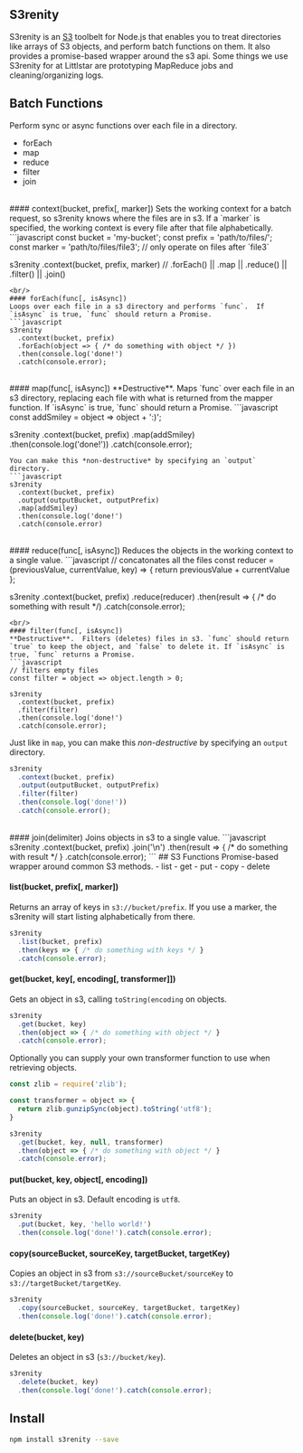 ## S3renity
S3renity is an [S3](https://aws.amazon.com/s3/) toolbelt for Node.js that enables you to treat directories like arrays of S3 objects, and perform batch functions on them. It also provides a promise-based wrapper around the s3 api. Some things we use S3renity for at Littlstar are prototyping MapReduce jobs and cleaning/organizing logs.

## Batch Functions
Perform sync or async functions over each file in a directory.
- forEach
- map
- reduce
- filter
- join
<br/>
#### context(bucket, prefix[, marker])
Sets the working context for a batch request, so s3renity knows where the files are in s3.  If a `marker` is specified, the working context is every file after that file alphabetically.
```javascript
const bucket = 'my-bucket';
const prefix = 'path/to/files/';
const marker = 'path/to/files/file3';  // only operate on files after `file3`

s3renity
  .context(bucket, prefix, marker)
  // .forEach() || .map || .reduce() || .filter() || .join()
```
<br/>
#### forEach(func[, isAsync])
Loops over each file in a s3 directory and performs `func`.  If `isAsync` is true, `func` should return a Promise.
```javascript
s3renity
  .context(bucket, prefix)
  .forEach(object => { /* do something with object */ })
  .then(console.log('done!')
  .catch(console.error);
```
<br/>
#### map(func[, isAsync])
**Destructive**. Maps `func` over each file in an s3 directory, replacing each file with what is returned
from the mapper function. If `isAsync` is true, `func` should return a Promise. 
```javascript
const addSmiley = object => object + ':)';

s3renity
  .context(bucket, prefix)
  .map(addSmiley)
  .then(console.log('done!'))
  .catch(console.error);
```
You can make this *non-destructive* by specifying an `output` directory.
```javascript
s3renity
  .context(bucket, prefix)
  .output(outputBucket, outputPrefix)
  .map(addSmiley)
  .then(console.log('done!')
  .catch(console.error)
```
<br/>
#### reduce(func[, isAsync])
Reduces the objects in the working context to a single value.
```javascript
// concatonates all the files
const reducer = (previousValue, currentValue, key) => {
  return previousValue + currentValue
};

s3renity
  .context(bucket, prefix)
  .reduce(reducer)
  .then(result => { /* do something with result */)
  .catch(console.error);
```
<br/>
#### filter(func[, isAsync])
**Destructive**.  Filters (deletes) files in s3. `func` should return `true` to keep the object, and `false` to delete it. If `isAsync` is true, `func` returns a Promise.
```javascript
// filters empty files
const filter = object => object.length > 0;

s3renity
  .context(bucket, prefix)
  .filter(filter)
  .then(console.log('done!')
  .catch(console.error);
```
Just like in `map`, you can make this *non-destructive* by specifying an `output` directory.
```javascript
s3renity
  .context(bucket, prefix)
  .output(outputBucket, outputPrefix)
  .filter(filter)
  .then(console.log('done!'))
  .catch(console.error();
```
<br/>
#### join(delimiter)
Joins objects in s3 to a single value.
```javascript
s3renity
  .context(bucket, prefix)
  .join('\n')
  .then(result => { /* do something with result */ }
  .catch(console.error);
```
## S3 Functions
Promise-based wrapper around common S3 methods.
- list
- get
- put
- copy
- delete

#### list(bucket, prefix[, marker])
Returns an array of keys in `s3://bucket/prefix`.  If you use a marker, the s3renity will start listing alphabetically from there.
```javascript
s3renity
  .list(bucket, prefix)
  .then(keys => { /* do something with keys */ }
  .catch(console.error);
```

#### get(bucket, key[, encoding[, transformer]])
Gets an object in s3, calling `toString(encoding` on objects.
```javascript
s3renity
  .get(bucket, key)
  .then(object => { /* do something with object */ }
  .catch(console.error);
```
Optionally you can supply your own transformer function to use when retrieving objects.
```javascript
const zlib = require('zlib');

const transformer = object => {
  return zlib.gunzipSync(object).toString('utf8');
}

s3renity
  .get(bucket, key, null, transformer)
  .then(object => { /* do something with object */ }
  .catch(console.error);
```
#### put(bucket, key, object[, encoding])
Puts an object in s3.  Default encoding is `utf8`.
```javascript
s3renity
  .put(bucket, key, 'hello world!')
  .then(console.log('done!').catch(console.error);
```
#### copy(sourceBucket, sourceKey, targetBucket, targetKey)
Copies an object in s3 from `s3://sourceBucket/sourceKey` to `s3://targetBucket/targetKey`.
```javascript
s3renity
  .copy(sourceBucket, sourceKey, targetBucket, targetKey)
  .then(console.log('done!').catch(console.error);
```
#### delete(bucket, key)
Deletes an object in s3 (`s3://bucket/key`).
```javascript
s3renity
  .delete(bucket, key)
  .then(console.log('done!').catch(console.error);
```

## Install
```bash
npm install s3renity --save
```
